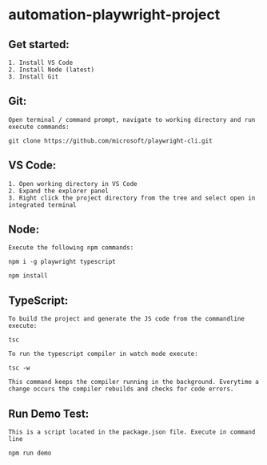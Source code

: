 # automation-playwright-project

## Get started:
    1. Install VS Code
    2. Install Node (latest)
    3. Install Git

## Git:
    Open terminal / command prompt, navigate to working directory and run execute commands:

    git clone https://github.com/microsoft/playwright-cli.git

## VS Code:
    1. Open working directory in VS Code
    2. Expand the explorer panel
    3. Right click the project directory from the tree and select open in integrated terminal

## Node:
    Execute the following npm commands:
    
    npm i -g playwright typescript

    npm install

## TypeScript:
    To build the project and generate the JS code from the commandline execute:

    tsc

    To run the typescript compiler in watch mode execute:

    tsc -w

    This command keeps the compiler running in the background. Everytime a change occurs the compiler rebuilds and checks for code errors. 

## Run Demo Test:
    This is a script located in the package.json file. Execute in command line

    npm run demo
    